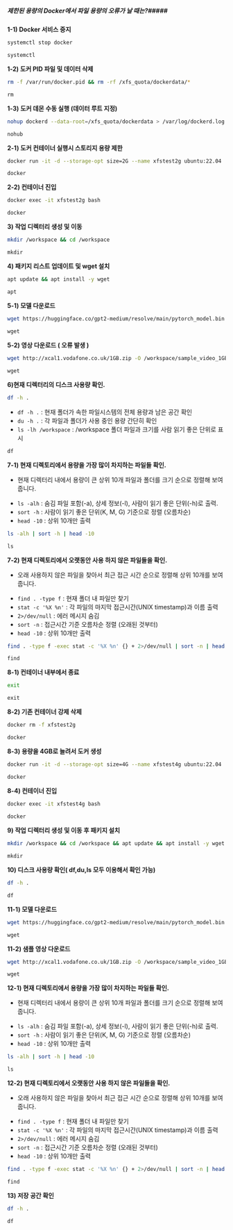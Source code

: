 ##### 제한된 용량의 Docker에서 파일 용량의 오류가 날 때는?#####

**1-1) Docker 서비스 중지**
```bash
systemctl stop docker
```

```tech
systemctl
```

**1-2) 도커 PID 파일 및 데이터 삭제**
```bash
rm -f /var/run/docker.pid && rm -rf /xfs_quota/dockerdata/*
```

```tech
rm
```
**1-3) 도커 데몬 수동 실행 (데이터 루트 지정)**
```bash
nohup dockerd --data-root=/xfs_quota/dockerdata > /var/log/dockerd.log 2>&1 &
```

```tech
nohub
```


**2-1) 도커 컨테이너 실행시 스토리지 용량 제한**
```bash
docker run -it -d --storage-opt size=2G --name xfstest2g ubuntu:22.04
```

```tech
docker
```

**2-2) 컨테이너 진입**
```bash
docker exec -it xfstest2g bash
```

```tech
docker
```

**3) 작업 디렉터리 생성 및 이동**
```bash
mkdir /workspace && cd /workspace
```

```tech
mkdir
```

**4)  패키지 리스트 업데이트 및 wget 설치**
```bash
apt update && apt install -y wget
```

```tech
apt
```

**5-1) 모델 다운로드**
```bash
wget https://huggingface.co/gpt2-medium/resolve/main/pytorch_model.bin -O /workspace/gpt2-medium.bin
```

```tech
wget
```

**5-2) 영상 다운로드 ( 오류 발생 )**
```bash
wget http://xcal1.vodafone.co.uk/1GB.zip -O /workspace/sample_video_1GB.zip
```

```tech
wget
```



**6)현재 디렉터리의 디스크 사용량 확인.**
```bash
df -h .
```
- `df -h .` : 현재 폴더가 속한 파일시스템의 전체 용량과 남은 공간 확인
- `du -h .` : 각 파일과 폴더가 사용 중인 용량 간단히 확인
- `ls -lh /workspace` : /workspace 폴더 파일과 크기를 사람 읽기 좋은 단위로 표시

```tech
df
```

**7-1) 현재 디렉토리에서 용량을 가장 많이 차지하는 파일들 확인.**
* 현재 디렉터리 내에서 용량이 큰 상위 10개 파일과 폴더를 크기 순으로 정렬해 보여줍니다.

- `ls -alh` : 숨김 파일 포함(-a), 상세 정보(-l), 사람이 읽기 좋은 단위(-h)로 출력.
- `sort -h` : 사람이 읽기 좋은 단위(K, M, G) 기준으로 정렬 (오름차순) 
- `head -10` : 상위 10개만 출력

```bash
ls -alh | sort -h | head -10
```

```tech
ls
```

**7-2) 현재 디렉토리에서 오랫동안 사용 하지 않은 파일들을 확인.**
* 오래 사용하지 않은 파일을 찾아서 최근 접근 시간 순으로 정렬해 상위 10개를 보여줍니다.

- `find . -type f` : 현재 폴더 내 파일만 찾기  
- `stat -c '%X %n'` : 각 파일의 마지막 접근시간(UNIX timestamp)과 이름 출력  
- `2>/dev/null` : 에러 메시지 숨김  
- `sort -n` : 접근시간 기준 오름차순 정렬 (오래된 것부터)  
- `head -10` : 상위 10개만 출력  

```bash
find . -type f -exec stat -c '%X %n' {} + 2>/dev/null | sort -n | head -10
```

```tech
find
```

**8-1) 컨테이너 내부에서 종료**
```bash
exit
```

```tech
exit
```

**8-2) 기존 컨테이너 강제 삭제**
```bash
docker rm -f xfstest2g
```

```tech
docker
```

**8-3) 용량을 4GB로 늘려서 도커 생성**
```bash
docker run -it -d --storage-opt size=4G --name xfstest4g ubuntu:22.04
```

```tech
docker
```

**8-4) 컨테이너 진입**
```bash
docker exec -it xfstest4g bash
```

```tech
docker
```

**9) 작업 디렉터리 생성 및 이동 후 패키지 설치**
```bash
mkdir /workspace && cd /workspace && apt update && apt install -y wget
```

```tech
mkdir
```

**10) 디스크 사용량 확인( df,du,ls 모두 이용해서 확인 가능)**
```bash
df -h .
```

```tech
df
```

**11-1) 모델 다운로드**
```bash
wget https://huggingface.co/gpt2-medium/resolve/main/pytorch_model.bin -O /workspace/gpt2-medium.bin
```

```tech
wget
```

**11-2) 샘플 영상 다운로드**
```bash
wget http://xcal1.vodafone.co.uk/1GB.zip -O /workspace/sample_video_1GB.zip
```

```tech
wget
```


**12-1) 현재 디렉토리에서 용량을 가장 많이 차지하는 파일들 확인.**
* 현재 디렉터리 내에서 용량이 큰 상위 10개 파일과 폴더를 크기 순으로 정렬해 보여줍니다.

- `ls -alh` : 숨김 파일 포함(-a), 상세 정보(-l), 사람이 읽기 좋은 단위(-h)로 출력.
- `sort -h` : 사람이 읽기 좋은 단위(K, M, G) 기준으로 정렬 (오름차순) 
- `head -10` : 상위 10개만 출력

```bash
ls -alh | sort -h | head -10
```

```tech
ls
```

**12-2) 현재 디렉토리에서 오랫동안 사용 하지 않은 파일들을 확인.**
* 오래 사용하지 않은 파일을 찾아서 최근 접근 시간 순으로 정렬해 상위 10개를 보여줍니다.

- `find . -type f` : 현재 폴더 내 파일만 찾기  
- `stat -c '%X %n'` : 각 파일의 마지막 접근시간(UNIX timestamp)과 이름 출력  
- `2>/dev/null` : 에러 메시지 숨김  
- `sort -n` : 접근시간 기준 오름차순 정렬 (오래된 것부터)  
- `head -10` : 상위 10개만 출력  

```bash
find . -type f -exec stat -c '%X %n' {} + 2>/dev/null | sort -n | head -10
```

```tech
find
```


**13) 저장 공간 확인**
```bash
df -h .
```

```tech
df
```
